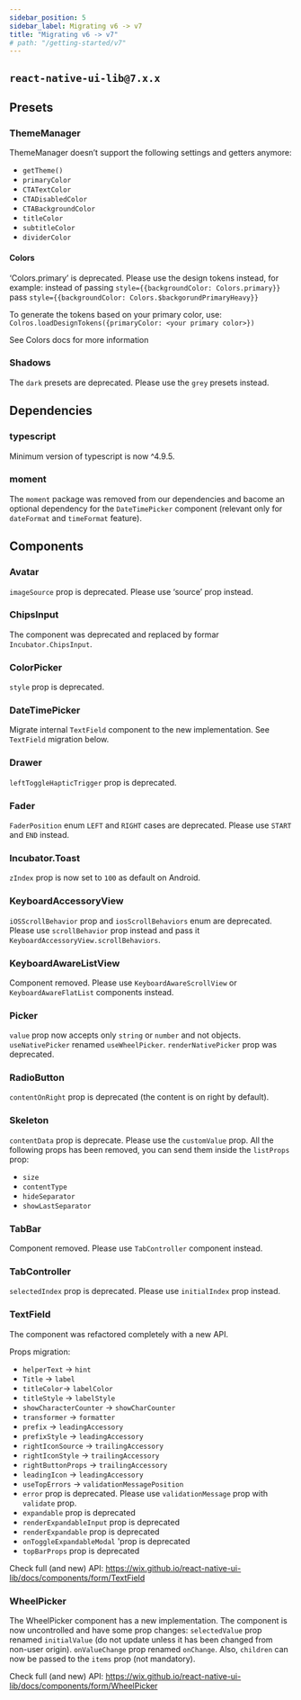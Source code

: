 ```yaml
---
sidebar_position: 5
sidebar_label: Migrating v6 -> v7
title: "Migrating v6 -> v7"
# path: "/getting-started/v7"
---
```

## `react-native-ui-lib@7.x.x`

## Presets
 
### ThemeManager
ThemeManager doesn’t support the following settings and getters anymore:
- `getTheme()`
- `primaryColor`
- `CTATextColor`
- `CTADisabledColor `
- `CTABackgroundColor`
- `titleColor`
- `subtitleColor`
- `dividerColor`

#### Colors
‘Colors.primary’ is deprecated. Please use the design tokens instead, for example:
instead of passing 
  `style={{backgroundColor: Colors.primary}}`
pass
  `style={{backgroundColor: Colors.$backgorundPrimaryHeavy}}`

To generate the tokens based on your primary color, use:
  `Colros.loadDesignTokens({primaryColor: <your primary color>})`

See Colors docs for more information

### Shadows
The `dark` presets are deprecated. Please use the `grey` presets instead.

## Dependencies

### typescript
Minimum version of typescript is now ^4.9.5.

### moment
The `moment` package was removed from our dependencies and bacome an optional dependency for the `DateTimePicker` component (relevant only for `dateFormat` and `timeFormat` feature).


## Components

### Avatar
`imageSource` prop is deprecated. Please use ‘source’ prop instead.

### ChipsInput
The component was deprecated and replaced by formar `Incubator.ChipsInput`.

### ColorPicker
`style` prop is deprecated.

### DateTimePicker
Migrate internal `TextField` component to the new implementation. See `TextField` migration below.

### Drawer
`leftToggleHapticTrigger` prop is deprecated. 

### Fader
`FaderPosition` enum `LEFT` and `RIGHT` cases are deprecated. Please use `START` and `END` instead.

### Incubator.Toast
`zIndex` prop is now set to `100` as default on Android.

### KeyboardAccessoryView 
`iOSScrollBehavior` prop and `iosScrollBehaviors` enum are deprecated. Please use `scrollBehavior` prop instead and pass it `KeyboardAccessoryView.scrollBehaviors`.

### KeyboardAwareListView
Component removed. Please use `KeyboardAwareScrollView` or `KeyboardAwareFlatList` components instead.

### Picker
`value` prop now accepts only `string` or `number` and not objects.
`useNativePicker` renamed `useWheelPicker`.
`renderNativePicker` prop was deprecated.

### RadioButton
`contentOnRight` prop is deprecated (the content is on right by default).

### Skeleton
`contentData` prop is deprecate. Please use the `customValue` prop.
All the following props has been removed, you can send them inside the `listProps` prop: 
- `size`
- `contentType`
- `hideSeparator`
- `showLastSeparator`

### TabBar
Component removed. Please use `TabController` component instead.

### TabController
`selectedIndex` prop is deprecated. Please use `initialIndex` prop instead.

### TextField
The component was refactored completely with a new API. 

Props migration:
- `helperText` -> `hint`
- `Title` -> `label`
- `titleColor`-> `labelColor`
- `titleStyle` -> `labelStyle`
- `showCharacterCounter` -> `showCharCounter`
- `transformer` -> `formatter`
- `prefix` -> `leadingAccessory`
- `prefixStyle` -> `leadingAccessory`
- `rightIconSource` -> `trailingAccessory`
- `rightIconStyle` -> `trailingAccessory`
- `rightButtonProps` -> `trailingAccessory`
- `leadingIcon` -> `leadingAccessory`
- `useTopErrors` -> `validationMessagePosition`
- `error` prop is deprecated. Please use `validationMessage` prop with `validate` prop.
- `expandable` prop is deprecated
- `renderExpandableInput` prop is deprecated
- `renderExpandable` prop is deprecated
- `onToggleExpandableModal` 'prop is deprecated
- `topBarProps` prop is deprecated

Check full (and new) API: https://wix.github.io/react-native-ui-lib/docs/components/form/TextField

### WheelPicker
The WheelPicker component has a new implementation. 
The component is now uncontrolled and have some prop changes:
`selectedValue` prop renamed `initialValue` (do not update unless it has been changed from non-user origin).
`onValueChange` prop renamed `onChange`.
Also, `children` can now be passed to the `items` prop (not mandatory).

Check full (and new) API: https://wix.github.io/react-native-ui-lib/docs/components/form/WheelPicker
